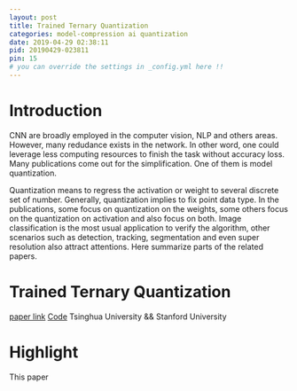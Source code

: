```yaml
---
layout: post
title: Trained Ternary Quantization
categories: model-compression ai quantization
date: 2019-04-29 02:38:11
pid: 20190429-023811
pin: 15
# you can override the settings in _config.yml here !!
---
```


# Introduction

CNN are broadly employed in the computer vision, NLP and others areas. However, many redudance exists in the network. In other word, one could leverage less computing resources to finish the task without accuracy loss. Many publications come out for the simplification. One of them is model quantization. 

Quantization means to regress the activation or weight to several discrete set of number. Generally, quantization implies to fix point data type. In the publications, some focus on quantization on the weights, some others focus on the quantization on activation and also focus on both. Image classification is the most usual application to verify the algorithm, other scenarios such as detection, tracking, segmentation and even super resolution also attract attentions. Here summarize parts of the related papers.

# Trained Ternary Quantization
[paper link](https://arxiv.org/abs/1612.01064)
[Code](https://github.com/czhu95/ternarynet)
Tsinghua University && Stanford University

# Highlight
This paper
